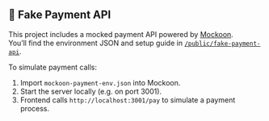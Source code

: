 ## 🧪 Fake Payment API

This project includes a mocked payment API powered by [Mockoon](https://mockoon.com).  
You’ll find the environment JSON and setup guide in [`/public/fake-payment-api`](public/fake-payment-api).

To simulate payment calls:
1. Import `mockoon-payment-env.json` into Mockoon.
2. Start the server locally (e.g. on port 3001).
3. Frontend calls `http://localhost:3001/pay` to simulate a payment process.